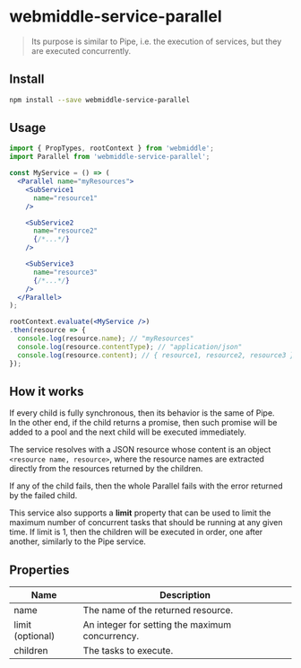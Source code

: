 # webmiddle-service-parallel 

> Its purpose is similar to Pipe, i.e. the execution of services, but they are executed concurrently.

## Install

```bash
npm install --save webmiddle-service-parallel
```

## Usage

```jsx
import { PropTypes, rootContext } from 'webmiddle';
import Parallel from 'webmiddle-service-parallel';

const MyService = () => (
  <Parallel name="myResources">
    <SubService1
      name="resource1"
    />

    <SubService2
      name="resource2"
      {/*...*/}
    />

    <SubService3
      name="resource3"
      {/*...*/}
    />
  </Parallel>
);

rootContext.evaluate(<MyService />)
.then(resource => {
  console.log(resource.name); // "myResources" 
  console.log(resource.contentType); // "application/json"
  console.log(resource.content); // { resource1, resource2, resource3 }
});
```

## How it works

If every child is fully synchronous, then its behavior is the
same of Pipe.<br />
In the other end, if the child returns a promise, then such promise will
be added to a pool and the next child will be executed immediately.

The service resolves with a JSON resource whose content is an object
`<resource name, resource>`, where the resource names are extracted
directly from the resources returned by the children.

If any of the child fails, then the whole Parallel fails with the error
returned by the failed child.

This service also supports a **limit** property that can be used to
limit the maximum number of concurrent tasks that should be running at
any given time. If limit is 1, then the children will be executed in
order, one after another, similarly to the Pipe service.

## Properties

Name                   | Description
-----------------------|------------------------------------------------------
name                   | The name of the returned resource.
limit (optional)       | An integer for setting the maximum concurrency.
children               | The tasks to execute.
